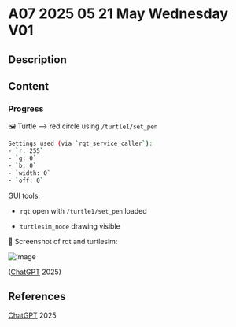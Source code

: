 # A07 2025 05 21 May Wednesday V01

## Description



## Content

### Progress

🖼️ Turtle --> red circle using `/turtle1/set_pen` 

```bash
Settings used (via `rqt_service_caller`):
- `r: 255`
- `g: 0`
- `b: 0`
- `width: 0`
- `off: 0`
```



GUI tools:

- `rqt` open with `/turtle1/set_pen` loaded

- `turtlesim_node` drawing visible





📸 Screenshot of rqt and turtlesim:

![image](https://github.com/user-attachments/assets/0a84df35-f9be-4012-9224-23d0dc23702e)

([ChatGPT](https://chatgpt.com/) 2025)

## References

[ChatGPT](https://chatgpt.com/) 2025
